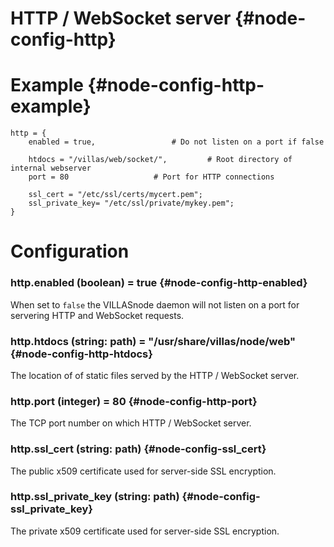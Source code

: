 # HTTP / WebSocket server {#node-config-http}

# Example {#node-config-http-example}

<!-- TODO: Convert to json -->
```
http = {
	enabled = true,					# Do not listen on a port if false

	htdocs = "/villas/web/socket/",			# Root directory of internal webserver
	port = 80					# Port for HTTP connections

	ssl_cert = "/etc/ssl/certs/mycert.pem";
	ssl_private_key= "/etc/ssl/private/mykey.pem";
}
```

# Configuration

### http.enabled (boolean) = true {#node-config-http-enabled}

When set to `false` the VILLASnode daemon will not listen on a port for servering HTTP and WebSocket requests.

### http.htdocs (string: path) = "/usr/share/villas/node/web"  {#node-config-http-htdocs}

The location of of static files served by the HTTP / WebSocket server.

### http.port (integer)  = 80 {#node-config-http-port}

The TCP port number on which HTTP / WebSocket server.

### http.ssl_cert (string: path) {#node-config-ssl_cert}

The public x509 certificate used for server-side SSL encryption.

### http.ssl_private_key (string: path) {#node-config-ssl_private_key}

The private x509 certificate used for server-side SSL encryption.


